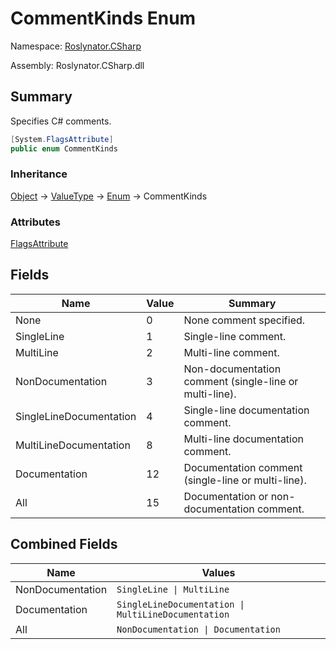 # CommentKinds Enum

Namespace: [Roslynator.CSharp](../README.md)

Assembly: Roslynator\.CSharp\.dll

## Summary

Specifies C\# comments\.

```csharp
[System.FlagsAttribute]
public enum CommentKinds
```

### Inheritance

[Object](https://docs.microsoft.com/en-us/dotnet/api/system.object) &#x2192; [ValueType](https://docs.microsoft.com/en-us/dotnet/api/system.valuetype) &#x2192; [Enum](https://docs.microsoft.com/en-us/dotnet/api/system.enum) &#x2192; CommentKinds

### Attributes

[FlagsAttribute](https://docs.microsoft.com/en-us/dotnet/api/system.flagsattribute)

## Fields

| Name | Value | Summary |
| ---- | ----- | ------- |
| None | 0 | None comment specified\. |
| SingleLine | 1 | Single\-line comment\. |
| MultiLine | 2 | Multi\-line comment\. |
| NonDocumentation | 3 | Non\-documentation comment \(single\-line or multi\-line\)\. |
| SingleLineDocumentation | 4 | Single\-line documentation comment\. |
| MultiLineDocumentation | 8 | Multi\-line documentation comment\. |
| Documentation | 12 | Documentation comment \(single\-line or multi\-line\)\. |
| All | 15 | Documentation or non\-documentation comment\. |

## Combined Fields

| Name | Values |
| ---- | ------ |
| NonDocumentation | `SingleLine \| MultiLine` |
| Documentation | `SingleLineDocumentation \| MultiLineDocumentation` |
| All | `NonDocumentation \| Documentation` |

